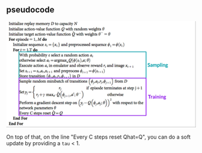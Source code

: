 ## pseudocode
![pseudocode.png](../_imgs/ddqn_pseudocode.png)

On top of that, on the line "Every C steps reset Qhat=Q", you can do a soft update
by providing a `tau` < 1.
